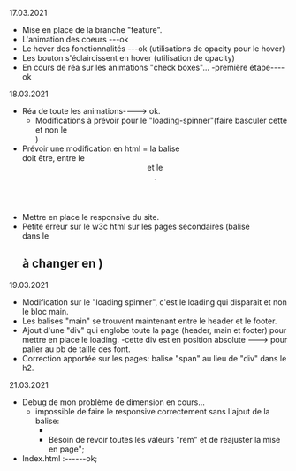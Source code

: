 17.03.2021

* Mise en place de la branche "feature".
* L'animation des coeurs ---ok
* Le hover des fonctionnalités ---ok (utilisations de opacity pour le hover)
* Les bouton s'éclaircissent en hover (utilisation de opacity)
* En cours de réa sur les animations "check boxes"...
  -première étape----ok

18.03.2021

* Réa de toute les animations----> ok.
  - Modifications à prévoir pour le "loading-spinner"(faire basculer cette <div> et non le <main>)
* Prévoir une modification en html = la balise <main> doit être, entre le <header> et le <footer>.
* Mettre en place le responsive du site. 
* Petite erreur sur le w3c html sur les pages secondaires (balise <div> dans le <h2> à changer en <span>) 

19.03.2021

* Modification sur le "loading spinner", c'est le loading qui disparait et non le bloc main.
* Les balises "main" se trouvent maintenant entre le header et le footer.
* Ajout d'une "div" qui englobe toute la page (header, main et footer) pour mettre en place le loading.
	-cette div est en position absolute ---> pour palier au pb de taille des font.
* Correction apportée sur les pages: balise "span" au lieu de "div" dans le h2.

21.03.2021

* Debug de mon problème de dimension en cours...
  - impossible de faire le responsive correctement sans l'ajout de la balise:
    - <meta name="viewport" content="width=device-width, initial-scale=1.0">
    - Besoin de revoir toutes les valeurs "rem" et de réajuster la mise en page";
* Index.html :------ok;